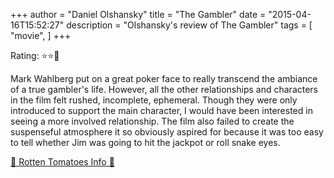 +++
author = "Daniel Olshansky"
title = "The Gambler"
date = "2015-04-16T15:52:27"
description = "Olshansky's review of The Gambler"
tags = [
    "movie",
]
+++

Rating: ⭐⭐🌟

Mark Wahlberg put on a great poker face to really transcend the ambiance of a true gambler's life. However, all the other relationships and characters in the film felt rushed, incomplete, ephemeral. Though they were only introduced to support the main character, I would have been interested in seeing a more involved relationship. The film also failed to create the suspenseful atmosphere it so obviously aspired for because it was too easy to tell whether Jim was going to hit the jackpot or roll snake eyes.

[🍅 Rotten Tomatoes Info 🍅](https://www.rottentomatoes.com//m/the_gambler_2015)